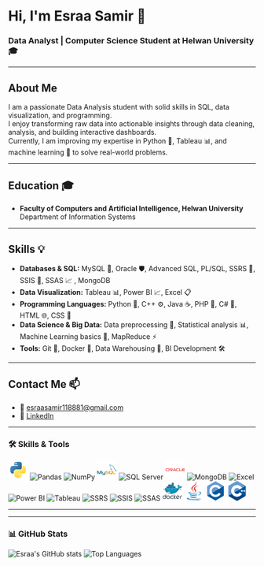 # Hi, I'm Esraa Samir 👋

### Data Analyst | Computer Science Student at Helwan University 🎓

---

## About Me

I am a passionate Data Analysis student with solid skills in SQL, data visualization, and programming.  
I enjoy transforming raw data into actionable insights through data cleaning, analysis, and building interactive dashboards.  
Currently, I am improving my expertise in Python 🐍, Tableau 📊, and machine learning 🤖 to solve real-world problems.

---
## Education 🎓

- **Faculty of Computers and Artificial Intelligence, Helwan University**  
  Department of Information Systems  

---
## Skills 💡

- **Databases & SQL:** MySQL 🐬, Oracle 🛡️, Advanced SQL, PL/SQL, SSRS 📑, SSIS 🔄, SSAS 📈  , MongoDB
- **Data Visualization:** Tableau 📊, Power BI 📈, Excel 📋  
- **Programming Languages:** Python 🐍, C++ ⚙️, Java ☕, PHP 🐘, C# 🎯, HTML 🌐, CSS 🎨  
- **Data Science & Big Data:** Data preprocessing 🧹, Statistical analysis 📊, Machine Learning basics 🤖, MapReduce ⚡  
- **Tools:** Git 🐙, Docker 🐳, Data Warehousing 🏢, BI Development 🛠️  

---



## Contact Me 📫

- 📧 esraasamir118881@gmail.com  
- 🔗 [LinkedIn](https://www.linkedin.com/in/esraa-samir-7b83152b0)  

---

### 🛠️ Skills & Tools

<p align="left">
  <!-- Python & Libraries -->
  <img src="https://raw.githubusercontent.com/devicons/devicon/master/icons/python/python-original.svg" alt="Python" width="40" height="40"/>
  <img src="https://cdn.jsdelivr.net/gh/devicons/devicon/icons/pandas/pandas-original.svg" alt="Pandas" width="40" height="40"/>
  <img src="https://cdn.jsdelivr.net/gh/devicons/devicon/icons/numpy/numpy-original.svg" alt="NumPy" width="40" height="40"/>

  <!-- Databases -->
  <img src="https://raw.githubusercontent.com/devicons/devicon/master/icons/mysql/mysql-original-wordmark.svg" alt="MySQL" width="40" height="40"/>
  <img src="https://www.svgrepo.com/show/303229/microsoft-sql-server-logo.svg" alt="SQL Server" width="40" height="40"/>
  <img src="https://raw.githubusercontent.com/devicons/devicon/master/icons/oracle/oracle-original.svg" alt="Oracle" width="40" height="40"/>
  <img src="https://cdn.jsdelivr.net/gh/devicons/devicon/icons/mongodb/mongodb-original-wordmark.svg" alt="MongoDB" width="40" height="40"/>

  <!-- Visualization & BI -->
  <img src="https://img.icons8.com/color/48/excel.png" alt="Excel" width="40" height="40"/>
  <img src="https://img.icons8.com/color/48/power-bi.png" alt="Power BI" width="40" height="40"/>
  <img src="https://img.icons8.com/color/48/tableau-software.png" alt="Tableau" width="40" height="40"/>

  <!-- SSRS / SSIS / SSAS -->
  <img src="https://img.icons8.com/external-flat-juicy-fish/60/external-reporting-data-analytics-flat-flat-juicy-fish.png" alt="SSRS" width="40" height="40"/>
  <img src="https://img.icons8.com/ios-filled/50/integration.png" alt="SSIS" width="40" height="40"/>
  <img src="https://img.icons8.com/fluency/48/combo-chart.png" alt="SSAS" width="40" height="40"/>

  <!-- Docker -->
  <img src="https://raw.githubusercontent.com/devicons/devicon/master/icons/docker/docker-original-wordmark.svg" alt="Docker" width="40" height="40"/>

  <!-- Others -->
  <img src="https://raw.githubusercontent.com/devicons/devicon/master/icons/java/java-original.svg" alt="Java" width="40" height="40"/>
  <img src="https://raw.githubusercontent.com/devicons/devicon/master/icons/c/c-original.svg" alt="C" width="40" height="40"/>
  <img src="https://raw.githubusercontent.com/devicons/devicon/master/icons/cplusplus/cplusplus-original.svg" alt="C++" width="40" height="40"/>
</p>

---

---

### 📊 GitHub Stats

<p align="left">
  <img src="https://github-readme-stats.vercel.app/api?username=esraasamir12&show_icons=true&theme=tokyonight" alt="Esraa's GitHub stats" />
  <img src="https://github-readme-stats.vercel.app/api/top-langs/?username=esraasamir12&layout=compact&theme=tokyonight" alt="Top Languages" />
</p>

